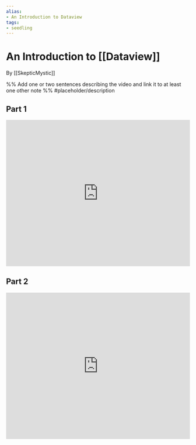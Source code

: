 ```yaml
---
alias: 
- An Introduction to Dataview
tags:
- seedling
---
```


# An Introduction to [[Dataview]]

By [[SkepticMystic]]

%% Add one or two sentences describing the video and link it to at least one other note %%
#placeholder/description 

## Part 1

<iframe width="100%" height="400px" src="https://www.youtube.com/embed/sEgzrRNkgsE" title="YouTube video player" frameborder="0" allow="accelerometer; autoplay; clipboard-write; encrypted-media; gyroscope; picture-in-picture" allowfullscreen></iframe>

## Part 2

<iframe width="100%" height="400px" src="https://www.youtube.com/embed/jW5pD4SioFM" title="YouTube video player" frameborder="0" allow="accelerometer; autoplay; clipboard-write; encrypted-media; gyroscope; picture-in-picture" allowfullscreen></iframe>
